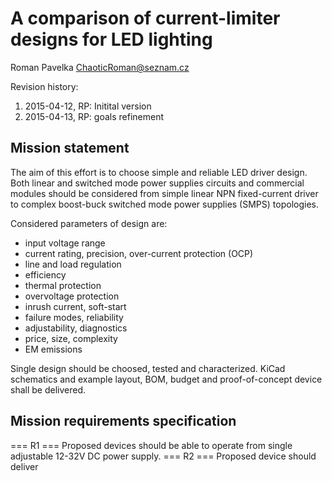 A comparison of current-limiter designs for LED lighting
========================================================
Roman Pavelka <ChaoticRoman@seznam.cz>

Revision history:

1. 2015-04-12, RP: Initital version
2. 2015-04-13, RP: goals refinement

Mission statement
-----------------
The aim of this effort is to choose simple and reliable LED driver design.
Both linear and switched mode power supplies circuits and commercial modules
should be considered from simple linear NPN fixed-current driver to complex
boost-buck switched mode power supplies (SMPS) topologies.

Considered parameters of design are:
* input voltage range
* current rating, precision, over-current protection (OCP)
* line and load regulation
* efficiency
* thermal protection
* overvoltage protection
* inrush current, soft-start
* failure modes, reliability
* adjustability, diagnostics
* price, size,  complexity
* EM emissions

Single design should be choosed, tested and characterized. KiCad schematics
and example layout, BOM, budget and proof-of-concept device shall be delivered.

Mission requirements specification
----------------------------------
=== R1 ===
Proposed devices should be able to operate from single adjustable 12-32V DC power supply.
=== R2 ===
Proposed device should deliver 
